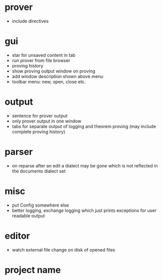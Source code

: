 # prover
* include directives

# gui
* star for unsaved content in tab
* run prover from file browser
* proving history
* show proving output window on proving
* add window description shown above menu
* toolbar menu: new, open, close etc.

# output
* sentence for prover output
* only prover output in one window
* tabs for separate output of logging and theorem proving (may include complete proving history)

# parser
* on reparse after an edit a dialect may be gone which is not reflected in the documents dialect set

# misc
* put Config somewhere else
* better logging, exchange logging which just prints exceptions for user readable output

# editor
* watch external file change on disk of opened files

# project name